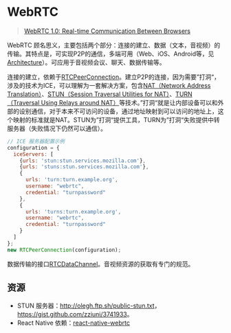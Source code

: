 # WebRTC

> [WebRTC 1.0: Real-time Communication Between Browsers](https://www.w3.org/TR/webrtc/)

WebRTC 顾名思义，主要包括两个部分：连接的建立、数据（文本，音视频）的传输。其特点是，可实现P2P的通信，多端可用（Web、iOS、Android等，见[Architecture](https://webrtc.org/architecture/)）。可应用于音视频会议、聊天、数据传输等。

连接的建立，依赖于[RTCPeerConnection](https://www.w3.org/TR/webrtc/#rtcpeerconnection-interface)。建立P2P的连接，因为需要”打洞“，涉及的技术为ICE，可以理解为一套解决方案，包含[NAT（Network Address Translation）](https://tools.ietf.org/html/rfc2663)、[STUN（Session Traversal Utilities for NAT）](https://tools.ietf.org/html/rfc5389)、[TURN（Traversal Using Relays around NAT）](https://tools.ietf.org/html/rfc6062)等技术。”打洞“就是让内部设备可以和外部的设别通信，对于本来不可访问的设备，通过地址映射到可以访问的地址上，这个映射的标准就是NAT。STUN为”打洞“提供工具，TURN为”打洞“失败提供中转服务器（失败情况下仍然可以通信）。

```js
// ICE 服务器配置示例
configuration = {
  iceServers: [
    {urls: 'stun:stun.services.mozilla.com'},
    {urls: 'stuns:stun.services.mozilla.com'},
    {
      urls: 'turn:turn.example.org',
      username: "webrtc",
      credential: "turnpassword"
    },
    {
      urls: 'turns:turn.example.org',
      username: "webrtc",
      credential: "turnpassword"
    }
  ]
};
new RTCPeerConnection(configuration);
```

数据传输的接口[RTCDataChannel](https://www.w3.org/TR/webrtc/#rtcdatachannel)。音视频资源的获取有专门的规范。

## 资源

* STUN 服务器：<http://olegh.ftp.sh/public-stun.txt>，<https://gist.github.com/zziuni/3741933>。
* React Native 依赖：[react-native-webrtc](https://github.com/react-native-webrtc/react-native-webrtc)
